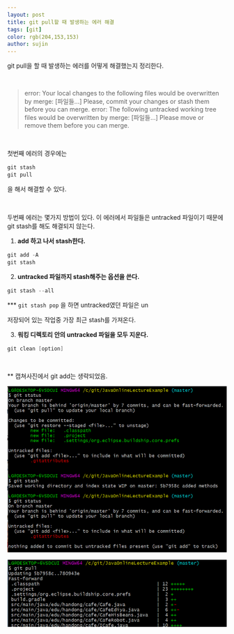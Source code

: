 ```yaml
---
layout: post
title: git pull할 때 발생하는 에러 해결 
tags: [git]
color: rgb(204,153,153)
author: sujin
---
```




git pull을 할 때 발생하는 에러를 어떻게 해결했는지 정리한다. 

<br>

> error: Your local changes to the following files would be overwritten by merge:
>     [파일들...]
> Please, commit your changes or stash them before you can merge.
> error: The following untracked working tree files would be overwritten by merge:
>     [파일들...]
> Please move or remove them before you can merge.

<br>

 첫번째 에러의 경우에는 

```powershell
git stash
git pull
```

을 해서 해결할 수 있다. 

<br>

 두번째 에러는 몇가지 방법이 있다. 이 에러에서 파일들은 untracked 파일이기 때문에 git stash를 해도 해결되지 않는다. 

1. **add 하고 나서 stash한다.** 

```powershell
git add -A
git stash
```

2. **untracked 파일까지 stash해주는 옵션을 쓴다.** 

``` powershell
git stash --all
```

*** `git stash pop` 을 하면 untracked였던 파일은 un

저장되어 있는 작업중 가장 최근 stash를 가져온다.

3. **워킹 디렉토리 안의 untracked 파일을 모두 지운다.** 

```powershell
git clean [option]
```

<br>



** 캡쳐사진에서 git add는 생략되었음. 

![gitstash](/assets/img/gitimage/gitstash.png)

![gitpull](/assets/img/gitimage/gitpull.png)